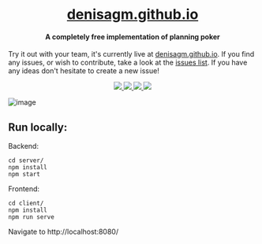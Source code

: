 <h1 align="center">
 <a href="https://denisagm.github.io">denisagm.github.io</a>
  <br>
</h1>

<h4 align="center">A completely free implementation of planning poker</h4>

Try it out with your team, it's currently live at [denisagm.github.io](https://denisagm.github.io/#/). If you find any issues, or wish to contribute, take a look at the [issues list](https://github.com/denisagm/denisagm.github.io/issues). If you have any ideas don't hesitate to create a new issue!
<p align="center">
  <a href="https://img.shields.io/github/license/denisagm/denisagm.github.io">
    <img src="https://img.shields.io/github/license/denisagm/denisagm.github.io" />
  </a>
   <a href="https://app.netlify.com/sites/blissful-bardeen-521053/deploys">
      <img src="https://img.shields.io/netlify/03077de6-f8e4-49e6-a8fc-2e460f60d98b">
  </a>
  <a href="https://GitHub.com/denisagm/denisagm.github.io/issues/">
      <img src="https://img.shields.io/github/issues/denisagm/denisagm.github.io.svg">
  </a>
  <a href="https://dl.circleci.com/status-badge/redirect/gh/denisagm/denisagm.github.io/tree/main">
      <img src="https://dl.circleci.com/status-badge/img/gh/denisagm/denisagm.github.io/tree/main.svg?style=svg">
  </a>
</p>

![image](https://user-images.githubusercontent.com/12545967/124085610-2351dc80-da48-11eb-960d-af548db474e9.png)

## Run locally:

Backend:
```console
cd server/
npm install
npm start
``` 

Frontend:
```console
cd client/
npm install
npm run serve 
```
Navigate to http://localhost:8080/ 


